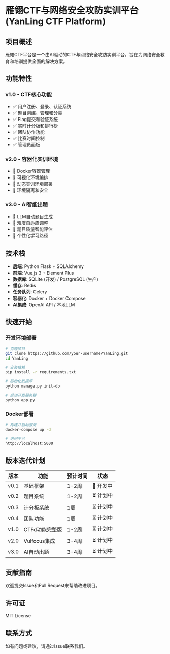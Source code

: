 # 雁翎CTF与网络安全攻防实训平台 (YanLing CTF Platform)

## 项目概述

雁翎CTF平台是一个由AI驱动的CTF与网络安全攻防实训平台，旨在为网络安全教育和培训提供全面的解决方案。

## 功能特性

### v1.0 - CTF核心功能
- ✅ 用户注册、登录、认证系统
- ✅ 题目创建、管理和分类
- ✅ Flag提交和验证系统
- ✅ 实时计分板和排行榜
- ✅ 团队协作功能
- ✅ 比赛时间控制
- ✅ 管理员面板

### v2.0 - 容器化实训环境
- 🔄 Docker容器管理
- 🔄 可视化环境编排
- 🔄 动态实训环境部署
- 🔄 环境隔离和安全

### v3.0 - AI智能出题
- 🔄 LLM自动题目生成
- 🔄 难度自适应调整
- 🔄 题目质量智能评估
- 🔄 个性化学习路径

## 技术栈

- **后端**: Python Flask + SQLAlchemy
- **前端**: Vue.js 3 + Element Plus
- **数据库**: SQLite (开发) / PostgreSQL (生产)
- **缓存**: Redis
- **任务队列**: Celery
- **容器化**: Docker + Docker Compose
- **AI集成**: OpenAI API / 本地LLM

## 快速开始

### 开发环境部署

```bash
# 克隆项目
git clone https://github.com/your-username/YanLing.git
cd YanLing

# 安装依赖
pip install -r requirements.txt

# 初始化数据库
python manage.py init-db

# 启动开发服务器
python app.py
```

### Docker部署

```bash
# 构建并启动服务
docker-compose up -d

# 访问平台
http://localhost:5000
```

## 版本迭代计划

| 版本 | 功能 | 预计时间 | 状态 |
|------|------|----------|------|
| v0.1 | 基础框架 | 1-2周 | 🔄 开发中 |
| v0.2 | 题目系统 | 1-2周 | ⏳ 计划中 |
| v0.3 | 计分板系统 | 1周 | ⏳ 计划中 |
| v0.4 | 团队功能 | 1周 | ⏳ 计划中 |
| v1.0 | CTFd功能完整版 | 1-2周 | ⏳ 计划中 |
| v2.0 | Vulfocus集成 | 3-4周 | ⏳ 计划中 |
| v3.0 | AI自动出题 | 3-4周 | ⏳ 计划中 |

## 贡献指南

欢迎提交Issue和Pull Request来帮助改进项目。

## 许可证

MIT License

## 联系方式

如有问题或建议，请通过Issue联系我们。